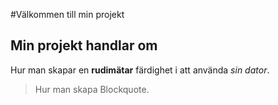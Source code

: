 #Välkommen till min projekt
## Min projekt handlar om

Hur man skapar en **rudimätar** färdighet i att använda *sin dator*.

> Hur man skapa Blockquote.

